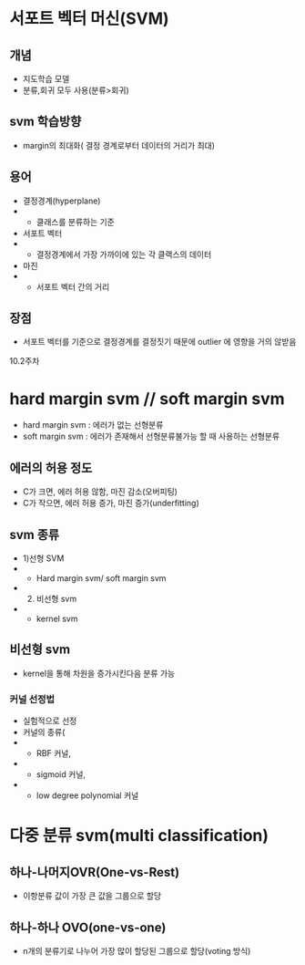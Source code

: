 # 서포트 벡터 머신(SVM)
## 개념
- 지도학습 모델
- 분류,회귀 모두 사용(분류>회귀)

## svm 학습방향
- margin의 최대화( 결정 경계로부터 데이터의 거리가 최대)

## 용어
- 결정경계(hyperplane)
- - 클래스를 분류하는 기준
- 서포트 벡터
- - 결정경계에서 가장 가까이에 있는 각 클랙스의 데이터
- 마진
- - 서포트 벡터 간의 거리

## 장점
- 서포트 벡터를 기준으로 결정경계를 결정짓기 때문에 outlier 에 영향을 거의 않받음


10.2주차
# hard margin svm  //  soft margin svm
- hard margin svm : 에러가 없는 선형분류
- soft margin svm : 에러가 존재해서 선형분류불가능 할 때 사용하는 선형분류


## 에러의 허용 정도
- C가 크면, 에러 허용 않함, 마진 감소(오버피팅)
- C가 작으면, 에러 허용 증가, 마진 증가(underfitting)

## svm 종류
- 1)선형 SVM
- - Hard margin svm/  soft margin svm
- 2) 비선형 svm
- - kernel svm

## 비선형 svm
- kernel을 통해 차원을 증가시킨다음 분류 가능
### 커널 선정법 
- 실험적으로 선정
- 커널의 종류(
- - RBF 커널,
- - sigmoid 커널, 
- - low degree polynomial 커널

# 다중 분류 svm(multi classification)
##  하나-나머지OVR(One-vs-Rest)
- 이항분류 값이 가장 큰 값을 그룹으로 할당
## 하나-하나 OVO(one-vs-one)
- n개의 분류기로 나누어 가장 많이 할당된 그룹으로 할당(voting 방식)
